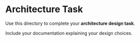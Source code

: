 # Architecture Task

Use this directory to complete your **architecture design task**.

Include your documentation explaining your design choices.
